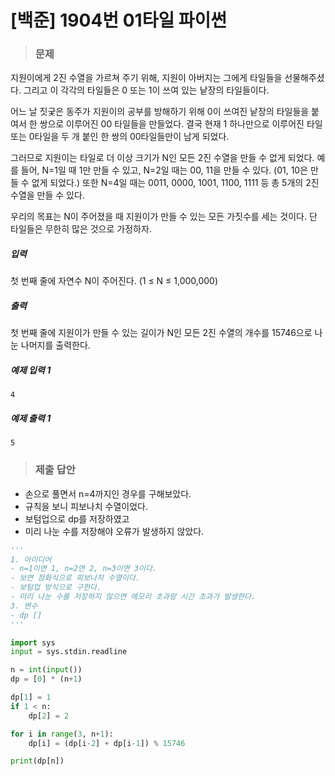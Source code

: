 # [백준] 1904번 01타일 파이썬

> ### 문제

지원이에게 2진 수열을 가르쳐 주기 위해, 지원이 아버지는 그에게 타일들을 선물해주셨다. 그리고 이 각각의 타일들은 0 또는 1이 쓰여 있는 낱장의 타일들이다.

어느 날 짓궂은 동주가 지원이의 공부를 방해하기 위해 0이 쓰여진 낱장의 타일들을 붙여서 한 쌍으로 이루어진 00 타일들을 만들었다. 결국 현재 1 하나만으로 이루어진 타일 또는 0타일을 두 개 붙인 한 쌍의 00타일들만이 남게 되었다.

그러므로 지원이는 타일로 더 이상 크기가 N인 모든 2진 수열을 만들 수 없게 되었다. 예를 들어, N=1일 때 1만 만들 수 있고, N=2일 때는 00, 11을 만들 수 있다. (01, 10은 만들 수 없게 되었다.) 또한 N=4일 때는 0011, 0000, 1001, 1100, 1111 등 총 5개의 2진 수열을 만들 수 있다.

우리의 목표는 N이 주어졌을 때 지원이가 만들 수 있는 모든 가짓수를 세는 것이다. 단 타일들은 무한히 많은 것으로 가정하자.

##### 입력

첫 번째 줄에 자연수 N이 주어진다. (1 ≤ N ≤ 1,000,000)

##### 출력

첫 번째 줄에 지원이가 만들 수 있는 길이가 N인 모든 2진 수열의 개수를 15746으로 나눈 나머지를 출력한다.

##### 예제 입력 1

```
4
```

##### 예제 출력 1

```
5
```

> ### 제출 답안

- 손으로 풀면서 n=4까지인 경우를 구해보았다.
- 규칙을 보니 피보나치 수열이었다.
- 보텀업으로 dp를 저장하였고
- 미리 나눈 수를 저장해야 오류가 발생하지 않았다.

```python
'''
1. 아이디어
- n=1이면 1, n=2면 2, n=3이면 3이다.
- 보면 점화식으로 피보나치 수열이다.
- 보텀업 방식으로 구한다.
- 미리 나눈 수를 저장하지 않으면 메모리 초과랑 시간 초과가 발생한다.
3. 변수
- dp []
'''

import sys
input = sys.stdin.readline

n = int(input())
dp = [0] * (n+1)

dp[1] = 1
if 1 < n:
    dp[2] = 2

for i in range(3, n+1):
    dp[i] = (dp[i-2] + dp[i-1]) % 15746

print(dp[n])
```


